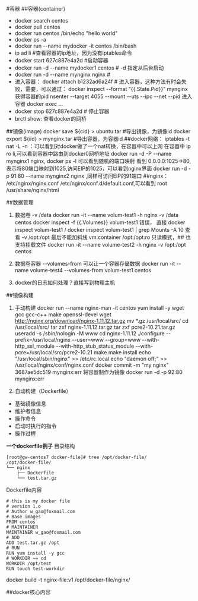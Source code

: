 #容器
##容器(container)
+ docker search centos
+ docker pull centos
+ docker run centos /bin/echo "hello world"
+ docker ps -a
+ docker run --name mydocker -it centos /bin/bash
+ ip ad li    				#查看容器的ip地址，因为没有iptables命令
+ docker start 627c887e4a2d  	#启动容器
+ docker run -d --name mydocker1 centos 	# -d 指定从后台启动
+ docker run -d --name mynginx nginx		# 
+ 进入容器：
docker attach b1232ad6a24f				    # 进入容器，这种方法有时会失败，需要，可以通过：
	docker inspect --format "{{.State.Pid}}" mynginx   		获得容器的pid
	nsenter --target 4055 --mount --uts --ipc --net --pid	进入容器
docker exec ...
+ docker stop 627c887e4a2d				# 停止容器
+ brctl show: 查看docker的网桥

##镜像(image)
docker save ${cid} > ubuntu.tar 		#导出镜像，为镜像id
docker export ${iid} > mynginx.tar 		#导出容器，为容器id
##docker网络：
iptables -t nat -L -n ：可以看到对docker做了一个nat转换，在容器中可以上网
在容器中 ip ro li,可以看到容器中路由到docker0网桥地址
docker run -d -P --name mynginx1 nginx, docker ps -l 可以看到随机的端口映射
看到 0.0.0.0:1025->80,表示将80端口映射到1025,访问EIP的1025，可以看到nginx界面
docker run -d -p 91:80 --name mynginx2 nginx ,同样可访问EIP的91端口
##nginx：
/etc/nginx/nginx.conf
/etc/nginx/conf.d/default.conf,可以看到 root   /usr/share/nginx/html

##数据管理
1. 数据卷
	-v /data
		docker run -it --name volum-test1 -h nginx -v /data centos 
		docker inspect -f {{.Volumes}} volum-test1 错误，
			直接 docker inspect volum-test1 / docker inspect volum-test1 | grep Mounts -A 10 查看
	-v /opt:/opt 最后不能加斜线 vm:container
		/opt:/opt:ro 只读模式，## 也支持挂载文件
		docker run -it --name volume-test2 -h nginx -v /opt:/opt centos

2. 数据卷容器
	--volumes-from
	可以让一个容器存储数据
	docker run -it --name volume-test4 --volumes-from volum-test1 centos
	
3. docker的日志如何处理？直接写到物理主机

##镜像构建
1. 手动构建
docker run --name nginx-man -it centos
yum install -y wget gcc gcc-c++ make openssl-devel
wget http://nginx.org/download/nginx-1.11.12.tar.gz
mv *.gz /usr/local/src/
cd /usr/local/src/
tar zxf nginx-1.11.12.tar.gz
tar zxf pcre2-10.21.tar.gz
useradd -s /sbin/nologin -M www
cd nginx-1.11.12
./configure --prefix=/usr/local/nginx --user=www --group=www --with-http_ssl_module --with-http_stub_status_module --with-pcre=/usr/local/src/pcre2-10.21
make
make install
echo "/usr/local/sbin/nginx" >> /etc/rc.local
echo "daemon off;" >> /usr/local/nginx/conf/nginx.conf
docker commit -m "my nginx" 3687ae5dc519 mynginx:err 将容器制作为镜像
docker run -d -p 92:80 mynginx:err

2. 自动构建（Dockerfile）
+ 基础镜像信息
+ 维护者信息
+ 操作命令
+ 启动时执行的指令
+ 操作过程

**一个dockerfile例子**
目录结构

	[root@gw-centos7 docker-file]# tree /opt/docker-file/
	/opt/docker-file/
	└── nginx
	    ├── Dockerfile
	    └── test.tar.gz
Dockerfile内容

	# this is my docker file
	# version 1.o
	# Author w_gao@foxmail.com
	# Base images
	FROM centos
	# MAINTAINER
	MAINTAINER w_gao@foxmail.com
	# ADD
	ADD test.tar.gz /opt
	# RUN
	RUN yum install -y gcc
	# WORKDIR ~= cd
	WORKDIR /opt/test
	RUN touch test-workdir
docker build -t nginx-file:v1 /opt/docker-file/nginx/

##docker核心内容
